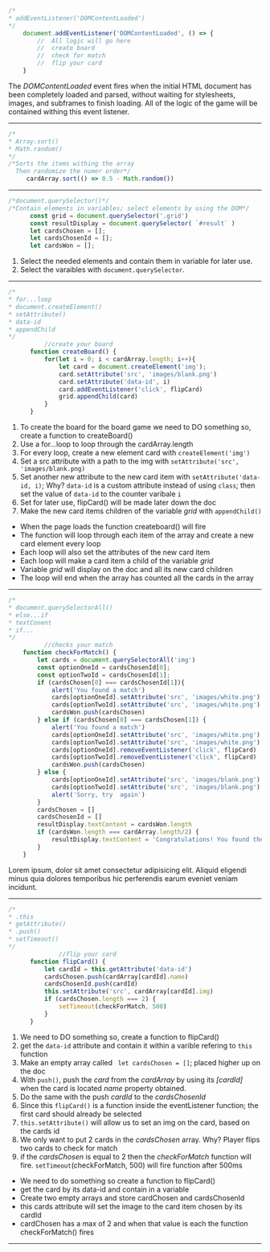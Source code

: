```js
/*
* addEventListener('DOMContentLoaded')
*/
    document.addEventListener('DOMContentLoaded', () => {
        //  All logic will go here
        //  create board
        //  check for match
        //  flip your card
    }
```


The *DOMContentLoaded* event fires when the initial HTML document has been completely loaded and parsed, without waiting for stylesheets, images, and subframes to finish loading. 
All of the logic of the game will be contained withing this event listener.

------------------------------------------------------------------------------------
```js
/*
* Array.sort()
* Math.random()
*/
/*Sorts the items withing the array
  Then randomize the numer order*/
     cardArray.sort(() => 0.5 - Math.random())
```

------------------------------------------------------------------------------------

```js
/*document.querySelector()*/
/*Contain elements in variables; select elements by using the DOM*/
      const grid = document.querySelector('.grid')
      const resultDisplay = document.querySelector( `#result` )
      let cardsChosen = [];
      let cardsChosenId = [];
      let cardsWon = [];
```


1. Select the needed elements and contain them in variable for later use. 
2. Select the varaibles with `document.querySelector`. 


------------------------------------------------------------------------------------

```js
/*
* for...loop
* document.createElement()
* setAttribute()
* data-id
* appendChild
*/
          //create your board
      function createBoard() {
          for(let i = 0; i < cardArray.length; i++){
              let card = document.createElement('img');
              card.setAttribute('src', 'images/blank.png')
              card.setAttribute('data-id', i)
              card.addEventListener('click', flipCard)
              grid.appendChild(card)
          }
      }  
```

1.  To create the board for the board game we need to DO something so, create a function to createBoard()
2.  Use a for...loop to loop through the cardArray.length
3.  For every loop, create a new element card with `createElement('img')`
4.  Set a src attribute with a path to the img with `setAttribute('src', 'images/blank.png)`
5.  Set another new attribute to the new card item with `setAttribute('data-id, i)`; Why? `data-id` is a custom attribute instead of using `class`; then set the value of `data-id` to the counter varibale `i` 
6.  Set for later use, flipCard() will be made later down the doc
7.  Make the new card items children of the variable *grid* with `appendChild()`

- When the page loads the function createboard() will fire
- The function will loop through each item of the array and create a new card element every loop
- Each loop will also set the attributes of the new card item 
- Each loop will make a card item a child of the variable *grid*
- Variable *grid* will display on the doc and all its new card children
- The loop will end when the array has counted all the cards in the array
 

------------------------------------------------------------------------------------


```js
/*
* document.querySelectorAll()
* else...if
* textConent
* if...
*/
          //checks your match
    function checkForMatch() {
        let cards = document.querySelectorAll('img')
        const optionOneId = cardsChosenId[0];
        const optionTwoId = cardsChosenId[1];
        if (cardsChosen[0] === cardsChosenId[1]){
            alert('You found a match')
            cards[optionOneId].setAttribute('src', 'images/white.png')
            cards[optionTwoId].setAttribute('src', 'images/white.png')
            cardsWon.push(cardsChosen)
        } else if (cardsChosen[0] === cardsChosen[1]) {
            alert('You found a match')
            cards[optionOneId].setAttribute('src', 'images/white.png')
            cards[optionTwoId].setAttribute('src', 'images/white.png')
            cards[optionOneId].removeEventListener('click', flipCard)
            cards[optionTwoId].removeEventListener('click', flipCard)
            cardsWon.push(cardsChosen)
        } else {
            cards[optionOneId].setAttribute('src', 'images/blank.png')
            cards[optionTwoId].setAttribute('src', 'images/blank.png')
            alert('Sorry, try  again')
        }
        cardsChosen = []
        cardsChosenId = []
        resultDisplay.textContent = cardsWon.length
        if (cardsWon.length === cardArray.length/2) {
            resultDisplay.textContent = 'Congratulations! You found them all!'
        }
    }   
```


Lorem ipsum, dolor sit amet consectetur adipisicing elit. Aliquid eligendi minus quia dolores temporibus hic perferendis earum eveniet veniam incidunt.

------------------------------------------------------------------------------------

```js
/*
* .this
* getAttribute()
* .push()
* setTimeout()
*/
              //flip your card 
      function flipCard() {
          let cardId = this.getAttribute('data-id')
          cardsChosen.push(cardArray[cardId].name)
          cardsChosenId.push(cardId)
          this.setAttribute('src', cardArray[cardId].img)
          if (cardsChosen.length === 2) {
              setTimeout(checkForMatch, 500)
          }
      }
```

1. We need to DO something so, create a function to flipCard()
2. get the `data-id` attribute and contain it within a varible refering to `this` function
3. Make an empty array called ` let cardsChosen = []`; placed higher up on the doc 
4. With `push()`, push the *card* from the *cardArray* by using its *[cardId]* when the card is located *name* property obtained.
5. Do the same with the  push *cardId* to the *cardsChosenId*
6. Since this `flipCard()` is a function inside the eventListener function; the first card should already be selected
7. `this.setAttribute()` will allow us to set an img on the card, based on the cards id 
8. We only want to put 2 cards in the *cardsChosen* array. Why? Player flips two cards to check for match 
9.  if the *cardsChosen* is equal to 2 then the *checkForMatch* function will fire. `setTimeout`(checkForMatch, 500) will fire function after 500ms

- We need to do something so create a function to flipCard()
- get the card by its data-id and contain in a variable
- Create two empty arrays and store cardChosen and cardsChosenId
- this cards attribute will set the image to the card item chosen by its cardId
- cardChosen has a max of 2 and when that value is each the function checkForMatch() fires
------------------------------------------------------------------------------------
